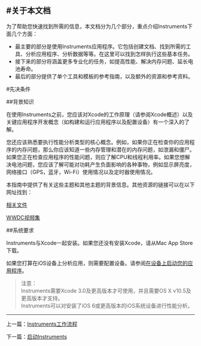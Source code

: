 
#关于本文档
----------------------------------------------

为了帮助您快速找到所需的信息，本文档分为几个部分，重点介绍Instruments下面几个方面：

* 最主要的部分是使用Instruments应用程序。它包括创建文档、找到所需的工具、分析应用程序、分析数据等等。在这里可以找到怎样执行这些基本任务。
* 接下来的部分将涵盖更多专业化的任务，如提高性能、解决内存问题、延长电池寿命。
* 最后的部分提供了单个工具和模板的参考指南，以及额外的资源和参考资料。

#先决条件


##背景知识

在使用Instruments之前，您应该对Xcode的工作原理（请参阅Xcode概述）以及关键应用程序开发概念（如构建和运行应用程序以及配置设备）有一个深入的了解。

您还应该熟悉要执行性能分析类型的核心概念。例如，如果你正在检查你的应用程序的内存问题，那么你应该知道一些内存管理和潜在的内存问题，如泄漏和僵尸。如果您正在检查应用程序的性能问题，则应了解CPU和线程利用率。如果您想解决电池问题，您应该了解可能对功耗产生负面影响的各种事物，例如显示屏亮度，网络接口（GPS，蓝牙，Wi-Fi）使用情况以及定时器使用情况。

本指南中提供了有关这些主题和其他主题的背景信息。其他资源的链接可以在以下网址找到：

[相关文件](https://developer.apple.com/library/content/documentation/DeveloperTools/Conceptual/InstrumentsUserGuide/AboutThisDocument.html#//apple_ref/doc/uid/TP40004652-CH6-SW1)

[WWDC视频集](https://developer.apple.com/library/content/documentation/DeveloperTools/Conceptual/InstrumentsUserGuide/WWDCVideos.html#//apple_ref/doc/uid/TP40004652-CH24-SW1)


##系统要求

Instruments与Xcode一起安装。如果您还没有安装Xcode，请从Mac App Store下载。

如果您打算在iOS设备上分析应用，则需要配置设备。请参阅[在设备上启动您的应用程序](https://developer.apple.com/library/content/documentation/IDEs/Conceptual/AppDistributionGuide/LaunchingYourApponDevices/LaunchingYourApponDevices.html#//apple_ref/doc/uid/TP40012582-CH27)。

>注意：  
>Instruments需要Xcode 3.0及更高版本才可使用，并且需要OS X v10.5及更高版本才支持。  
>Instruments可以对安装了iOS 6或更高版本的iOS系统设备进行性能分析。


--------------------------------------------

上一篇：[Instruments工作流程](Instruments工作流程.md)

下一篇：[启动Instruments](启动Instruments.md)